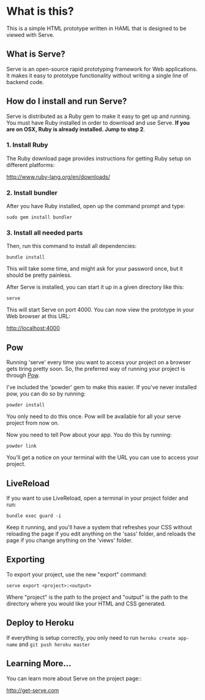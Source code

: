 What is this?
=============

This is a simple HTML prototype written in HAML that is designed to be
viewed with Serve.

What is Serve?
--------------

Serve is an open-source rapid prototyping framework for Web
applications. It makes it easy to prototype functionality without writing a
single line of backend code.


How do I install and run Serve?
-------------------------------

Serve is distributed as a Ruby gem to make it easy to get up and running. You
must have Ruby installed in order to download and use Serve. **If you are on OSX, Ruby is already installed. Jump to step 2**.

### 1. Install Ruby

The Ruby download page provides instructions for getting Ruby setup on different platforms:

<http://www.ruby-lang.org/en/downloads/>

### 2. Install bundler

After you have Ruby installed, open up the command prompt and type:

    sudo gem install bundler


### 3. Install all needed parts

Then, run this command to install all dependencies:

    bundle install

This will take some time, and might ask for your password once, but it should be pretty painless.

After Serve is installed, you can start it up in a given directory like this:

    serve

This will start Serve on port 4000. You can now view the prototype in your
Web browser at this URL:

<http://localhost:4000>

Pow
---

Running 'serve' every time you want to access your project on a browser gets tiring pretty soon. So, the preferred way of running your project is through [Pow](http://pow.cx).

I've included the 'powder' gem to make this easier. If you've never installed pow, you can do so by running:

    powder install

You only need to do this once. Pow will be available for all your serve project from now on.

Now you need to tell Pow about your app. You do this by running:

    powder link

You'll get a notice on your terminal with the URL you can use to access your project.


LiveReload
----------

If you want to use LiveReload, open a terminal in your project folder and run:

    bundle exec guard -i

Keep it running, and you'll have a system that refreshes your CSS without reloading the page if you edit anything on the 'sass' folder, and reloads the page if you change anything on the 'views' folder.


Exporting
---------

To export your project, use the new "export" command:

    serve export <project>:<output>

Where "project" is the path to the project and "output" is the path to the
directory where you would like your HTML and CSS generated.


Deploy to Heroku
----------------
If everything is setup correctly, you only need to run `heroku create app-name` and `git push heroku master`

Learning More...
----------------

You can learn more about Serve on the project page::

<http://get-serve.com>

